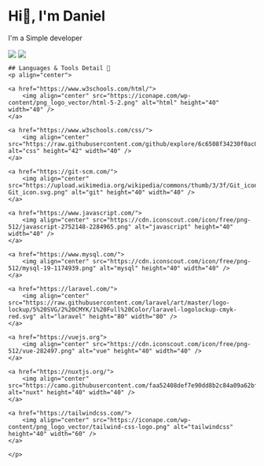 # Hi👋, I'm Daniel 
I'm a Simple developer

<img align="center" src="https://github-readme-stats.vercel.app/api?username=idanieldrew&include_all_commits=true&count_private=true&show_icons=true&include_all_commits=true&theme=dark">
<img align="center" src="https://github-readme-streak-stats.herokuapp.com/?user=idanieldrew&theme=dark">

```
## Languages & Tools Detail 🔱
<p align="center">

<a href="https://www.w3schools.com/html/">
    <img align="center" src="https://iconape.com/wp-content/png_logo_vector/html-5-2.png" alt="html" height="40" width="40" />
</a>

<a href="https://www.w3schools.com/css/">
    <img align="center" src="https://raw.githubusercontent.com/github/explore/6c6508f34230f0ac0d49e847a326429eefbfc030/topics/css/css.png" alt="css" height="42" width="40" />
</a>

<a href="https://git-scm.com/">
    <img align="center" src="https://upload.wikimedia.org/wikipedia/commons/thumb/3/3f/Git_icon.svg/1024px-Git_icon.svg.png" alt="git" height="40" width="40" />
</a>

<a href="https://www.javascript.com/">
    <img align="center" src="https://cdn.iconscout.com/icon/free/png-512/javascript-2752148-2284965.png" alt="javascript" height="40" width="40" />
</a>

<a href="https://www.mysql.com/">
    <img align="center" src="https://cdn.iconscout.com/icon/free/png-512/mysql-19-1174939.png" alt="mysql" height="40" width="40" />
</a>

<a href="https://laravel.com/">
    <img align="center" src="https://raw.githubusercontent.com/laravel/art/master/logo-lockup/5%20SVG/2%20CMYK/1%20Full%20Color/laravel-logolockup-cmyk-red.svg" alt="laravel" height="80" width="80" />
</a>

<a href="https://vuejs.org">
    <img align="center" src="https://cdn.iconscout.com/icon/free/png-512/vue-282497.png" alt="vue" height="40" width="40" />
</a>

<a href="https://nuxtjs.org/">
    <img align="center" src="https://camo.githubusercontent.com/faa52408def7e90dd8b2c84a09a62bf675ba11152395c61dae6a131458fbbae8/68747470733a2f2f7777772e766563746f726c6f676f2e7a6f6e652f6c6f676f732f6e7578746a732f6e7578746a732d69636f6e2e737667" alt="nuxt" height="40" width="40" />
</a>

<a href="https://tailwindcss.com/">
    <img align="center" src="https://iconape.com/wp-content/png_logo_vector/tailwind-css-logo.png" alt="tailwindcss" height="40" width="60" />
</a>

</p>
